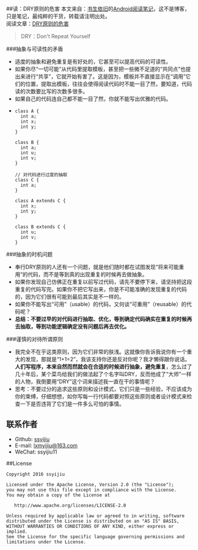 ##读：DRY原则的危害
本文来自：[书生依旧](https://github.com/ssyijiu)的[Android阅读笔记](https://github.com/ssyijiu/Android-ReadingNotes)，这不是博客，只是笔记，最纯粹的干货，转载请注明出处。     
阅读文章：[DRY原则的危害](http://www.jianshu.com/p/87fc1079d596)
> DRY：Don't Repeat Yourself  

###抽象与可读性的矛盾
- 适度的抽象和避免重复是有好处的，它甚至可以提高代码的可读性。
- 如果你尽“一切可能”从代码里提取模板，甚至把一些微不足道的“共同点”也提出来进行“共享”，它就开始有害了。这是因为，模板并不直接显示在“调用”它们的位置，提取出模板，往往会使得阅读代码时不能一目了然，要知道，代码读的次数要比写的次数多很多。
- 如果自己的代码连自己都不能一目了然，你就不能写出优雅的代码。
- 
    ```
    class A {
      int a;
      int x;
      int y;
    }
    
    class B {
      int a;
      int u;
      int v;
    }
    ```
    ```
    // 对代码进行过度的抽取
    class C {
      int a;
    }
    
    class A extends C {
      int x;
      int y;
    }
    
    class B extends C {
      int u;
      int v;
    }
    ```

###抽象的时机问题
- 奉行DRY原则的人还有一个问题，就是他们随时都在试图发现“将来可能重用”的代码，而不是等到真的出现重复的时候再去做抽象。
- 如果你发现自己仿佛正在重复以前写过代码，请先不要停下来，请坚持把这段重复的代码写完。如果你不把它写出来，你是不可能准确的发现重复的代码的，因为它们很有可能到最后其实是不一样的。
- 如果你不能写出“可用”（usable）的代码，又何谈“可重用”（reusable）的代码呢？
- **总结：不要过早的对代码进行抽取、优化，等到确定代码确实在重复的时候再去抽取，等到功能逻辑确定没有问题后再去优化。**

###谨慎的对待所谓原则
- 我完全不在乎这类原则，因为它们非常的肤浅。这就像你告诉我说你有一个重大的发现，那就是“1+1=2”，我该支持你还是反对你呢？我才懒得跟你说话。**人们写程序，本来自然而然就会在合适的时候进行抽象，避免重复**，怎么过了几十年后，某个菜鸟给我们的做法起了个名字叫DRY，反而他成了“大师”一样的人物，我倒要用“DRY”这个词来描述我一直在干的事情呢？
- 思考：不要过分的追求这些原则和设计模式，它们只是一些经验，不应该成为你的束缚，仔细想想，如你写每一行代码都要对照这些原则或者设计模式来检查一下是否违背了它们是一件多么可怕的事情。

## 联系作者
- Github: [ssyijiu](https://github.com/ssyijiu)
- E-mail: lxmyijiu@163.com
- WeChat: ssyijiu11

##License

```
Copyright 2016 ssyijiu

Licensed under the Apache License, Version 2.0 (the "License");
you may not use this file except in compliance with the License.
You may obtain a copy of the License at

   http://www.apache.org/licenses/LICENSE-2.0

Unless required by applicable law or agreed to in writing, software
distributed under the License is distributed on an "AS IS" BASIS,
WITHOUT WARRANTIES OR CONDITIONS OF ANY KIND, either express or implied.
See the License for the specific language governing permissions and
limitations under the License.
```
